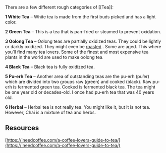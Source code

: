 There are a few different rough categories of [[Tea]]:

**1	White Tea** – White tea is made from the first buds picked and has a light color.

**2	Green Tea** – This is a tea that is pan-fried or steamed to prevent oxidation.

**3	Oolong Tea** – Oolong teas are partially oxidized teas. They could be lightly or darkly oxidized. They might even be  [roasted](https://ineedcoffee.com/home-roasting-oolong-tea/) . Some are aged. This where you’ll find many tea lovers. Some of the finest and most expensive tea plants in the world are used to make oolong tea.

**4	Black Tea** – Black tea is fully oxidized tea.

**5	Pu-erh Tea** – Another area of outstanding teas are the pu-erh (pu’er) which are divided into two groups raw (green) and cooked (black). Raw pu-erh is fermented green tea. Cooked is fermented black tea. The tea might be one year old or decades-old. I once had pu-erh tea that was 40 years old.

**6	Herbal** – Herbal tea is not really tea. You might like it, but it is not tea. However, Chai is a mixture of tea and herbs.

## Resources

[https://ineedcoffee.com/a-coffee-lovers-guide-to-tea/](https://ineedcoffee.com/a-coffee-lovers-guide-to-tea/)



